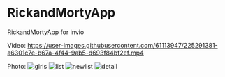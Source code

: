 # RickandMortyApp
RickandMortyApp for invio

Video:
https://user-images.githubusercontent.com/61113947/225291381-a6301c7e-b67a-4f44-9ab5-d693f84bf2ef.mp4


Photo:
![giris](https://user-images.githubusercontent.com/61113947/225286581-f5066ba5-166d-4098-9373-37b6e62993fb.png)
![list](https://user-images.githubusercontent.com/61113947/225286585-9357c056-1cf9-412f-b718-a341d6a6421d.png)
![newlist](https://user-images.githubusercontent.com/61113947/225288036-d945171f-9731-438f-a8a7-44c81ade56d4.png)
![detail](https://user-images.githubusercontent.com/61113947/225286591-8b211037-a310-4ff4-92c7-18f452a0c9a0.png)
